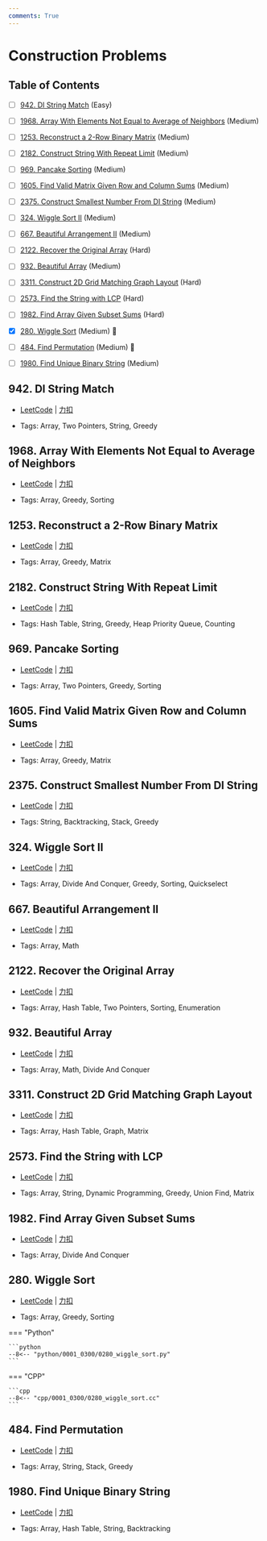 ```yaml
---
comments: True
---
```


# Construction Problems

## Table of Contents

- [ ] [942. DI String Match](#942-di-string-match) (Easy)
- [ ] [1968. Array With Elements Not Equal to Average of Neighbors](#1968-array-with-elements-not-equal-to-average-of-neighbors) (Medium)
- [ ] [1253. Reconstruct a 2-Row Binary Matrix](#1253-reconstruct-a-2-row-binary-matrix) (Medium)
- [ ] [2182. Construct String With Repeat Limit](#2182-construct-string-with-repeat-limit) (Medium)
- [ ] [969. Pancake Sorting](#969-pancake-sorting) (Medium)
- [ ] [1605. Find Valid Matrix Given Row and Column Sums](#1605-find-valid-matrix-given-row-and-column-sums) (Medium)
- [ ] [2375. Construct Smallest Number From DI String](#2375-construct-smallest-number-from-di-string) (Medium)
- [ ] [324. Wiggle Sort II](#324-wiggle-sort-ii) (Medium)
- [ ] [667. Beautiful Arrangement II](#667-beautiful-arrangement-ii) (Medium)
- [ ] [2122. Recover the Original Array](#2122-recover-the-original-array) (Hard)
- [ ] [932. Beautiful Array](#932-beautiful-array) (Medium)
- [ ] [3311. Construct 2D Grid Matching Graph Layout](#3311-construct-2d-grid-matching-graph-layout) (Hard)
- [ ] [2573. Find the String with LCP](#2573-find-the-string-with-lcp) (Hard)
- [ ] [1982. Find Array Given Subset Sums](#1982-find-array-given-subset-sums) (Hard)
- [x] [280. Wiggle Sort](#280-wiggle-sort) (Medium) 👑
- [ ] [484. Find Permutation](#484-find-permutation) (Medium) 👑
- [ ] [1980. Find Unique Binary String](#1980-find-unique-binary-string) (Medium)


## 942. DI String Match

-    [LeetCode](https://leetcode.com/problems/di-string-match/) | [力扣](https://leetcode.cn/problems/di-string-match/)

-   Tags: Array, Two Pointers, String, Greedy



## 1968. Array With Elements Not Equal to Average of Neighbors

-    [LeetCode](https://leetcode.com/problems/array-with-elements-not-equal-to-average-of-neighbors/) | [力扣](https://leetcode.cn/problems/array-with-elements-not-equal-to-average-of-neighbors/)

-   Tags: Array, Greedy, Sorting



## 1253. Reconstruct a 2-Row Binary Matrix

-    [LeetCode](https://leetcode.com/problems/reconstruct-a-2-row-binary-matrix/) | [力扣](https://leetcode.cn/problems/reconstruct-a-2-row-binary-matrix/)

-   Tags: Array, Greedy, Matrix



## 2182. Construct String With Repeat Limit

-    [LeetCode](https://leetcode.com/problems/construct-string-with-repeat-limit/) | [力扣](https://leetcode.cn/problems/construct-string-with-repeat-limit/)

-   Tags: Hash Table, String, Greedy, Heap Priority Queue, Counting



## 969. Pancake Sorting

-    [LeetCode](https://leetcode.com/problems/pancake-sorting/) | [力扣](https://leetcode.cn/problems/pancake-sorting/)

-   Tags: Array, Two Pointers, Greedy, Sorting



## 1605. Find Valid Matrix Given Row and Column Sums

-    [LeetCode](https://leetcode.com/problems/find-valid-matrix-given-row-and-column-sums/) | [力扣](https://leetcode.cn/problems/find-valid-matrix-given-row-and-column-sums/)

-   Tags: Array, Greedy, Matrix



## 2375. Construct Smallest Number From DI String

-    [LeetCode](https://leetcode.com/problems/construct-smallest-number-from-di-string/) | [力扣](https://leetcode.cn/problems/construct-smallest-number-from-di-string/)

-   Tags: String, Backtracking, Stack, Greedy



## 324. Wiggle Sort II

-    [LeetCode](https://leetcode.com/problems/wiggle-sort-ii/) | [力扣](https://leetcode.cn/problems/wiggle-sort-ii/)

-   Tags: Array, Divide And Conquer, Greedy, Sorting, Quickselect



## 667. Beautiful Arrangement II

-    [LeetCode](https://leetcode.com/problems/beautiful-arrangement-ii/) | [力扣](https://leetcode.cn/problems/beautiful-arrangement-ii/)

-   Tags: Array, Math



## 2122. Recover the Original Array

-    [LeetCode](https://leetcode.com/problems/recover-the-original-array/) | [力扣](https://leetcode.cn/problems/recover-the-original-array/)

-   Tags: Array, Hash Table, Two Pointers, Sorting, Enumeration



## 932. Beautiful Array

-    [LeetCode](https://leetcode.com/problems/beautiful-array/) | [力扣](https://leetcode.cn/problems/beautiful-array/)

-   Tags: Array, Math, Divide And Conquer



## 3311. Construct 2D Grid Matching Graph Layout

-    [LeetCode](https://leetcode.com/problems/construct-2d-grid-matching-graph-layout/) | [力扣](https://leetcode.cn/problems/construct-2d-grid-matching-graph-layout/)

-   Tags: Array, Hash Table, Graph, Matrix



## 2573. Find the String with LCP

-    [LeetCode](https://leetcode.com/problems/find-the-string-with-lcp/) | [力扣](https://leetcode.cn/problems/find-the-string-with-lcp/)

-   Tags: Array, String, Dynamic Programming, Greedy, Union Find, Matrix



## 1982. Find Array Given Subset Sums

-    [LeetCode](https://leetcode.com/problems/find-array-given-subset-sums/) | [力扣](https://leetcode.cn/problems/find-array-given-subset-sums/)

-   Tags: Array, Divide And Conquer



## 280. Wiggle Sort

-    [LeetCode](https://leetcode.com/problems/wiggle-sort/) | [力扣](https://leetcode.cn/problems/wiggle-sort/)

-   Tags: Array, Greedy, Sorting

=== "Python"

    ```python
    --8<-- "python/0001_0300/0280_wiggle_sort.py"
    ```

=== "CPP"

    ```cpp
    --8<-- "cpp/0001_0300/0280_wiggle_sort.cc"
    ```



## 484. Find Permutation

-    [LeetCode](https://leetcode.com/problems/find-permutation/) | [力扣](https://leetcode.cn/problems/find-permutation/)

-   Tags: Array, String, Stack, Greedy



## 1980. Find Unique Binary String

-    [LeetCode](https://leetcode.com/problems/find-unique-binary-string/) | [力扣](https://leetcode.cn/problems/find-unique-binary-string/)

-   Tags: Array, Hash Table, String, Backtracking




